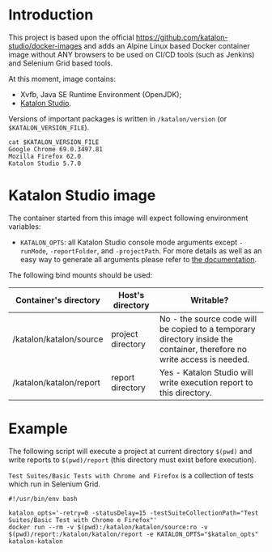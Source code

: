 # Introduction

This project is based upon the official https://github.com/katalon-studio/docker-images and adds an Alpine Linux based Docker container image without ANY browsers to be used on CI/CD tools (such as Jenkins) and Selenium Grid based tools.

At this moment, image contains:

* Xvfb, Java SE Runtime Environment (OpenJDK);
* [Katalon Studio](https://hub.docker.com/r/katalonstudio/katalon/).

Versions of important packages is written in `/katalon/version` (or `$KATALON_VERSION_FILE`).

    cat $KATALON_VERSION_FILE
    Google Chrome 69.0.3497.81
    Mozilla Firefox 62.0
    Katalon Studio 5.7.0

# Katalon Studio image

The container started from this image will expect following environment variables:
* `KATALON_OPTS`: all Katalon Studio console mode arguments except `-runMode`, `-reportFolder`, and `-projectPath`. For more details as well as an easy way to generate all arguments please refer to [the documentation](https://docs.katalon.com/display/KD/Console+Mode+Execution).

The following bind mounts should be used:

| Container's directory     | Host's directory  | Writable? |
| ------------------------- | ----------------- | --------- |
| /katalon/katalon/source | project directory | No - the source code will be copied to a temporary directory inside the container, therefore no write access is needed. |
| /katalon/katalon/report | report directory  | Yes - Katalon Studio will write execution report to this directory. |

# Example

The following script will execute a project at current directory `$(pwd)` and write reports to `$(pwd)/report` (this directory must exist before execution). 

`Test Suites/Basic Tests with Chrome and Firefox` is a collection of tests which run in Selenium Grid.

    #!/usr/bin/env bash

    katalon_opts='-retry=0 -statusDelay=15 -testSuiteCollectionPath="Test Suites/Basic Test with Chrome e Firefox"'
    docker run --rm -v $(pwd):/katalon/katalon/source:ro -v $(pwd)/report:/katalon/katalon/report -e KATALON_OPTS="$katalon_opts" katalon-katalon